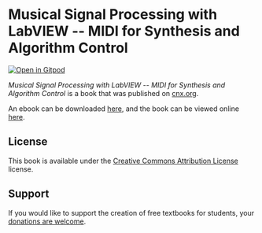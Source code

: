 # Musical Signal Processing with LabVIEW -- MIDI for Synthesis and Algorithm Control

[![Open in Gitpod](https://gitpod.io/button/open-in-gitpod.svg)](https://gitpod.io/from-referrer/)

_Musical Signal Processing with LabVIEW -- MIDI for Synthesis and Algorithm Control_ is a book that was published on [cnx.org](https://cnx.org/).

An ebook can be downloaded [here](https://github.com/cnx-user-books/cnxbook-musical-signal-processing-with-labview-midi-for-synthesis-and-algorithm-control/releases/latest), and the book can be viewed online [here](https://github.com/cnx-user-books/cnxbook-musical-signal-processing-with-labview-midi-for-synthesis-and-algorithm-control/releases/latest).

## License
This book is available under the [Creative Commons Attribution License](./LICENSE) license.

## Support
If you would like to support the creation of free textbooks for students, your [donations are welcome](https://riceconnect.rice.edu/donation/support-openstax-banner).
